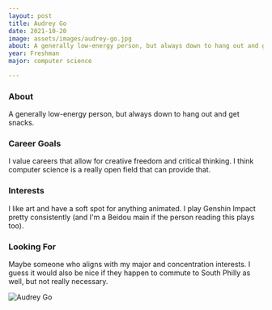 ```yaml
---
layout: post
title: Audrey Go 
date: 2021-10-20
image: assets/images/audrey-go.jpg
about: A generally low-energy person, but always down to hang out and get snacks.
year: Freshman
major: computer science

---
```


### About

A generally low-energy person, but always down to hang out and get snacks.

### Career Goals

I value careers that allow for creative freedom and critical thinking. I think computer science is a really open field that can provide that.

### Interests

I like art and have a soft spot for anything animated. I play Genshin Impact pretty consistently (and I'm a Beidou main if the person reading this plays too).

### Looking For

Maybe someone who aligns with my major and concentration interests. I guess it would also be nice if they happen to commute to South Philly as well, but not really necessary.

<div class="text-center my-5">
    <img src="{ ../assets/images/audrey-go.jpg | absolute_url }" alt="Audrey Go" class="rounded post-img" />
</div>
